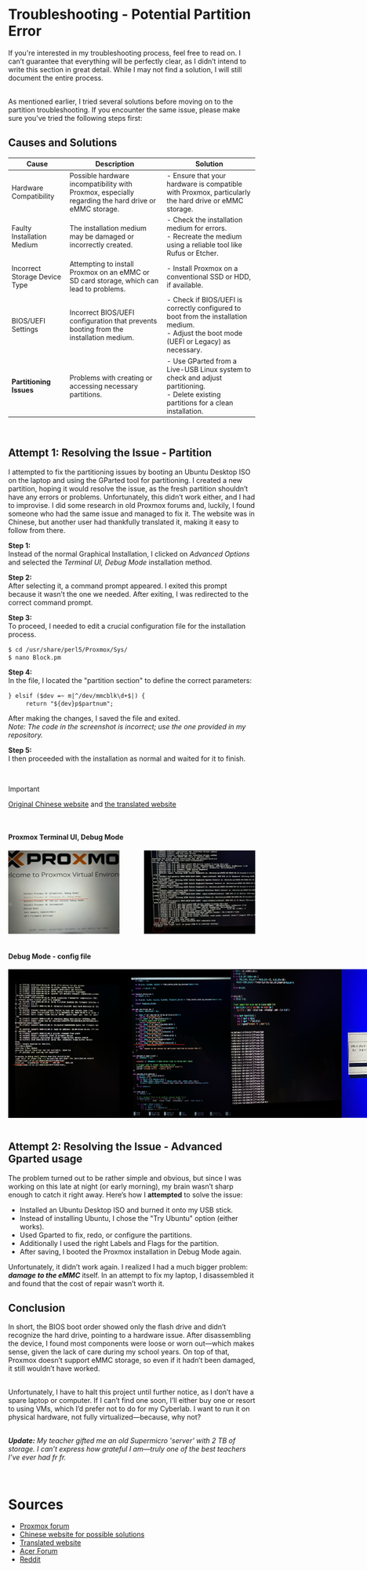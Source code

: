 # Troubleshooting - Potential Partition Error
If you're interested in my troubleshooting process, feel free to read on. I can’t guarantee that everything will be perfectly clear, as I didn’t intend to write this section in great detail. While I may not find a solution, I will still document the entire process. <br><br>

As mentioned earlier, I tried several solutions before moving on to the partition troubleshooting. If you encounter the same issue, please make sure you've tried the following steps first:

## Causes and Solutions

| Cause                            | Description                                                                                                               | Solution                                                                                                                                     |
|----------------------------------|---------------------------------------------------------------------------------------------------------------------------|----------------------------------------------------------------------------------------------------------------------------------------------|
| Hardware Compatibility           | Possible hardware incompatibility with Proxmox, especially regarding the hard drive or eMMC storage.                      | - Ensure that your hardware is compatible with Proxmox, particularly the hard drive or eMMC storage.                                         |
| Faulty Installation Medium       | The installation medium may be damaged or incorrectly created.                                                            | - Check the installation medium for errors.<br> - Recreate the medium using a reliable tool like Rufus or Etcher.                            |
| Incorrect Storage Device Type    | Attempting to install Proxmox on an eMMC or SD card storage, which can lead to problems.                                  | - Install Proxmox on a conventional SSD or HDD, if available.                                                                                |
| BIOS/UEFI Settings               | Incorrect BIOS/UEFI configuration that prevents booting from the installation medium.                                     | - Check if BIOS/UEFI is correctly configured to boot from the installation medium.<br> - Adjust the boot mode (UEFI or Legacy) as necessary. |
| **Partitioning Issues**          | Problems with creating or accessing necessary partitions.                                                                 | - Use GParted from a Live-USB Linux system to check and adjust partitioning.<br> - Delete existing partitions for a clean installation.      |

<br>

## Attempt 1: Resolving the Issue - Partition
I attempted to fix the partitioning issues by booting an Ubuntu Desktop ISO on the laptop and using the GParted tool for partitioning. I created a new partition, hoping it would resolve the issue, as the fresh partition shouldn’t have any errors or problems. Unfortunately, this didn’t work either, and I had to improvise.
I did some research in old Proxmox forums and, luckily, I found someone who had the same issue and managed to fix it. The website was in Chinese, but another user had thankfully translated it, making it easy to follow from there. <br>

**Step 1:**  
Instead of the normal Graphical Installation, I clicked on *Advanced Options* and selected the *Terminal UI, Debug Mode* installation method.

**Step 2:**  
After selecting it, a command prompt appeared. I exited this prompt because it wasn’t the one we needed. After exiting, I was redirected to the correct command prompt.

**Step 3:**  
To proceed, I needed to edit a crucial configuration file for the installation process.
```
$ cd /usr/share/perl5/Proxmox/Sys/
$ nano Block.pm 
```

**Step 4:**  
In the file, I located the "partition section" to define the correct parameters:
```
} elsif ($dev =~ m|^/dev/mmcblk\d+$|) {
     return "${dev}p$partnum";
```
After making the changes, I saved the file and exited.  
*Note: The code in the screenshot is incorrect; use the one provided in my repository.*

**Step 5:**  
I then proceeded with the installation as normal and waited for it to finish.

<br>

> [!IMPORTANT]  
> [Original Chinese website](https://18kas.com/pve-with-emmc) and [the translated website](https://ibug.io/blog/2022/03/install-proxmox-ve-emmc/)

<br>

<h4>Proxmox Terminal UI, Debug Mode</h4>
<div style="display: flex; justify-content: space-between;">
  <img src="assets/images/terminal-debug-mode-installation.jpg" alt="Terminal UI, Debug Mode" style="width: 45%;" />
  <img src="assets/images/exit-1.jpg" alt="1. exit" style="width: 45%;" />
</div>

<br>

<h4>Debug Mode - config file</h4>
<div style="display: flex; justify-content: space-between;">
  <img src="assets/images/cd-Block.pm-file.jpg" alt="file path" style="width: 45%;" />
  <img src="assets/images/block.pm-code.jpg" alt="file code" style="width: 45%;" />
  <img src="assets/images/exit-2.jpg" alt="2. exit"; style="width: 45%;" />
  <img src="assets/images/failure-debug-mode.jpg" alt="error" style="width: 45%;" />
</div>

<br>

## Attempt 2: Resolving the Issue - Advanced Gparted usage
The problem turned out to be rather simple and obvious, but since I was working on this late at night (or early morning), my brain wasn’t sharp enough to catch it right away. Here’s how I **attempted** to solve the issue:

- Installed an Ubuntu Desktop ISO and burned it onto my USB stick.
- Instead of installing Ubuntu, I chose the "Try Ubuntu" option (either works).
- Used Gparted to fix, redo, or configure the partitions.
- Additionally I used the right Labels and Flags for the partition.
- After saving, I booted the Proxmox installation in Debug Mode again.

Unfortunately, it didn’t work again. I realized I had a much bigger problem: ***damage to the eMMC*** itself. In an attempt to fix my laptop, I disassembled it and found that the cost of repair wasn’t worth it.

## Conclusion
In short, the BIOS boot order showed only the flash drive and didn’t recognize the hard drive, pointing to a hardware issue. After disassembling the device, I found most components were loose or worn out—which makes sense, given the lack of care during my school years. On top of that, Proxmox doesn’t support eMMC storage, so even if it hadn’t been damaged, it still wouldn’t have worked.<br><br>

Unfortunately, I have to halt this project until further notice, as I don’t have a spare laptop or computer. If I can’t find one soon, I’ll either buy one or resort to using VMs, which I’d prefer not to do for my Cyberlab. I want to run it on physical hardware, not fully virtualized—because, why not?<br><br>

***Update:***
*My teacher gifted me an old Supermicro 'server' with 2 TB of storage. I can’t express how grateful I am—truly one of the best teachers I’ve ever had fr fr.*

<br>

# Sources
- [Proxmox forum](https://forum.proxmox.com/threads/unable-to-get-device-for-partition-1-on-device-dev-mmcblk0.42348/)
- [Chinese website for possible solutions](https://18kas.com/pve-with-emmc)
- [Translated website](https://ibug.io/blog/2022/03/install-proxmox-ve-emmc/)
- [Acer Forum](https://community.acer.com/en/discussion/542537/acer-switch-5-or-3-disassembly)
- [Reddit](https://www.reddit.com/r/MSILaptops/comments/jbjo32/i_am_unable_to_remove_the_battery_connector_from/)
